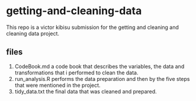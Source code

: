 # getting-and-cleaning-data
This repo is a victor kibisu submission for the getting and cleaning and cleaning data project. 

## files
1. CodeBook.md a code book that describes the variables, the data and transformations that i performed to clean the data.
2. run_analysis.R performs the data preparation and then by the five steps that were mentioned in the project.
3. tidy_data.txt the final data that was cleaned and prepared.
